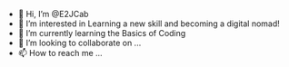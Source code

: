 - 👋 Hi, I’m @E2JCab
- 👀 I’m interested in Learning a new skill and becoming a digital nomad!
- 🌱 I’m currently learning the Basics of Coding
- 💞️ I’m looking to collaborate on ...
- 📫 How to reach me ...

<!---
E2JCab/E2JCab is a ✨ special ✨ repository because its `README.md` (this file) appears on your GitHub profile.
You can click the Preview link to take a look at your changes.
--->
